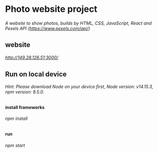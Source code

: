 # Photo website project
###### A website to show photos, builds by HTML, CSS, JavaScript, React and Pexels API (https://www.pexels.com/api/)
## website
###### http://149.28.126.51:3000/
## Run on local device
###### Hint: Please download Node on your device first, Node version: v14.15.3, npm version: 8.5.0.
#### install frameworks
###### npm install
#### run
###### npm start
